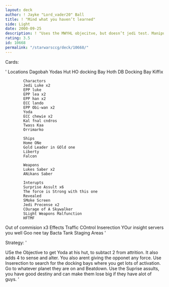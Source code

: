 ```yaml
---
layout: deck
author: ! Jayke "Lord_vader20" Ball
title: ! "Mind what you haven’t learned"
side: Light
date: 2000-09-25
description: ! "Uses the MWYHL objecitve, but doesn’t jedi test. Manipulation is the key."
rating: 3.5
id: 10668
permalink: "/starwarsccg/deck/10668/"
---
```

Cards: 

'
		    Locations
		    Dagobah
		    Yodas Hut
		    HO docking Bay
		    Hoth DB
		    Docking Bay
		    Kiffix

		    Charactors
		    Jedi Luke x2
		    EPP luke
		    EPP lea x2
		    EPP han x2
		    ECC lando
		    EPP Obi-wan x2
		    Yoda
		    ECC chewie x2
		    Kal fnal cndros
		    Twass Kaa
		    Orrimarko

		    Ships
		    Home ONe
		    Gold Leader in GOld one
		    Liberty
		    Falcon

		    Weapons
		    Lukes Saber x2
		    ANikans Saber

		    Interupts
		    Surprise Assult x6
		    The force is Strong with this one
		    Revealed
		    SMoke Screen
		    Jedi Precense x2
		    COurage of A Skywalker
		    SLight Weapons Malfunction
		    HFTMF
Out of commision x3
		    Effects
		    Traffic COntrol
		    Inserection
		    YOur insight servers you well
		    Goo nee tay
		    Bacta Tank
		    Staging Areas '

Strategy: '

USe the Objective to get Yoda at his hut, to subtact 2 from attrition. It also adds 4 to sense and alter. You also arent giving the opponet any force. Use Inserection to search for the docking bays where you get lots of activation. Go to whatever planet they are on and Beatdown. Use the Suprise assults, you have good destiny and can make them lose big if they have alot of guys. '
